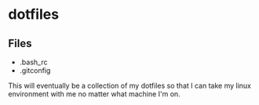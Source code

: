 # dotfiles
 
## Files
- .bash_rc
- .gitconfig

This will eventually be a collection of my dotfiles so that I can take my linux environment with me no matter what machine I'm on.
